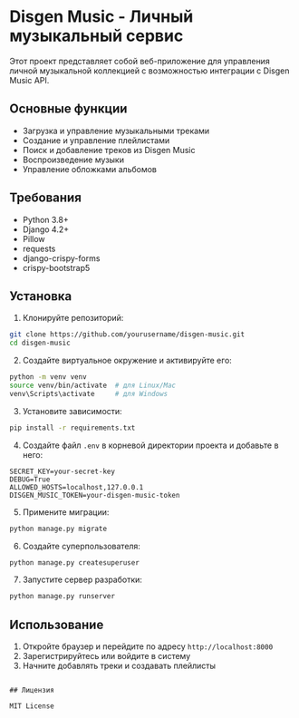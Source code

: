# Disgen Music - Личный музыкальный сервис

Этот проект представляет собой веб-приложение для управления личной музыкальной коллекцией с возможностью интеграции с Disgen Music API.

## Основные функции

- Загрузка и управление музыкальными треками
- Создание и управление плейлистами
- Поиск и добавление треков из Disgen Music
- Воспроизведение музыки
- Управление обложками альбомов

## Требования

- Python 3.8+
- Django 4.2+
- Pillow
- requests
- django-crispy-forms
- crispy-bootstrap5

## Установка

1. Клонируйте репозиторий:
```bash
git clone https://github.com/yourusername/disgen-music.git
cd disgen-music
```

2. Создайте виртуальное окружение и активируйте его:
```bash
python -m venv venv
source venv/bin/activate  # для Linux/Mac
venv\Scripts\activate     # для Windows
```

3. Установите зависимости:
```bash
pip install -r requirements.txt
```

4. Создайте файл `.env` в корневой директории проекта и добавьте в него:
```
SECRET_KEY=your-secret-key
DEBUG=True
ALLOWED_HOSTS=localhost,127.0.0.1
DISGEN_MUSIC_TOKEN=your-disgen-music-token
```

5. Примените миграции:
```bash
python manage.py migrate
```

6. Создайте суперпользователя:
```bash
python manage.py createsuperuser
```

7. Запустите сервер разработки:
```bash
python manage.py runserver
```

## Использование

1. Откройте браузер и перейдите по адресу `http://localhost:8000`
2. Зарегистрируйтесь или войдите в систему
3. Начните добавлять треки и создавать плейлисты


```

## Лицензия

MIT License 
